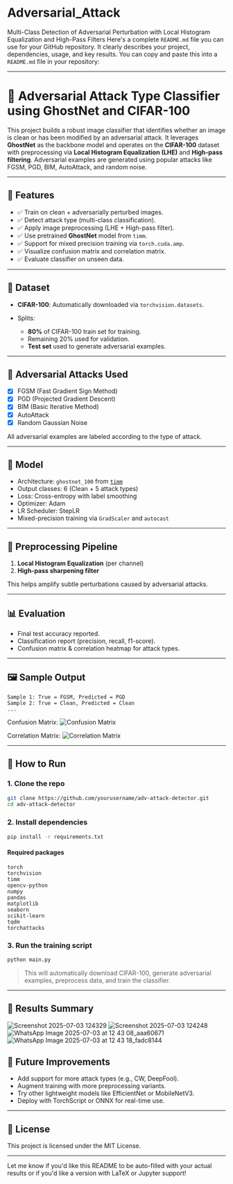 # Adversarial_Attack
Multi-Class Detection of Adversarial Perturbation with Local Histogram Equalization and High-Pass Filters
Here's a complete `README.md` file you can use for your GitHub repository. It clearly describes your project, dependencies, usage, and key results. You can copy and paste this into a `README.md` file in your repository:

---

# 🔐 Adversarial Attack Type Classifier using GhostNet and CIFAR-100

This project builds a robust image classifier that identifies whether an image is clean or has been modified by an adversarial attack. It leverages **GhostNet** as the backbone model and operates on the **CIFAR-100** dataset with preprocessing via **Local Histogram Equalization (LHE)** and **High-pass filtering**. Adversarial examples are generated using popular attacks like FGSM, PGD, BIM, AutoAttack, and random noise.

---

## 📌 Features

* ✅ Train on clean + adversarially perturbed images.
* ✅ Detect attack type (multi-class classification).
* ✅ Apply image preprocessing (LHE + High-pass filter).
* ✅ Use pretrained **GhostNet** model from `timm`.
* ✅ Support for mixed precision training via `torch.cuda.amp`.
* ✅ Visualize confusion matrix and correlation matrix.
* ✅ Evaluate classifier on unseen data.

---

## 📁 Dataset

* **CIFAR-100**: Automatically downloaded via `torchvision.datasets`.
* Splits:

  * **80%** of CIFAR-100 train set for training.
  * Remaining 20% used for validation.
  * **Test set** used to generate adversarial examples.

---

## 🧪 Adversarial Attacks Used

* [x] FGSM (Fast Gradient Sign Method)
* [x] PGD (Projected Gradient Descent)
* [x] BIM (Basic Iterative Method)
* [x] AutoAttack
* [x] Random Gaussian Noise

All adversarial examples are labeled according to the type of attack.

---

## 🧠 Model

* Architecture: `ghostnet_100` from [`timm`](https://github.com/rwightman/pytorch-image-models)
* Output classes: 6 (Clean + 5 attack types)
* Loss: Cross-entropy with label smoothing
* Optimizer: Adam
* LR Scheduler: StepLR
* Mixed-precision training via `GradScaler` and `autocast`

---

## 🔄 Preprocessing Pipeline

1. **Local Histogram Equalization** (per channel)
2. **High-pass sharpening filter**

This helps amplify subtle perturbations caused by adversarial attacks.

---

## 📊 Evaluation

* Final test accuracy reported.
* Classification report (precision, recall, f1-score).
* Confusion matrix & correlation heatmap for attack types.

---

## 🖼 Sample Output

```text
Sample 1: True = FGSM, Predicted = PGD  
Sample 2: True = Clean, Predicted = Clean  
...
```

Confusion Matrix:
![Confusion Matrix](./images/confusion_matrix.png)

Correlation Matrix:
![Correlation Matrix](./images/correlation_matrix.png)

---

## 🚀 How to Run

### 1. Clone the repo

```bash
git clone https://github.com/yourusername/adv-attack-detector.git
cd adv-attack-detector
```

### 2. Install dependencies

```bash
pip install -r requirements.txt
```

#### Required packages

```text
torch
torchvision
timm
opencv-python
numpy
pandas
matplotlib
seaborn
scikit-learn
tqdm
torchattacks
```

### 3. Run the training script

```bash
python main.py
```

> This will automatically download CIFAR-100, generate adversarial examples, preprocess data, and train the classifier.

---

## 📎 Results Summary

![Screenshot 2025-07-03 124329](https://github.com/user-attachments/assets/58aabbdf-5f6f-4ca5-b88c-63abf8fb87a8)
![Screenshot 2025-07-03 124248](https://github.com/user-attachments/assets/97356ad4-e017-4217-b71c-62dc3cc9aaa3)
![WhatsApp Image 2025-07-03 at 12 43 08_aaa60671](https://github.com/user-attachments/assets/820328bf-1f31-42fe-b8ce-a2a93c3232fc)
![WhatsApp Image 2025-07-03 at 12 43 18_fadc8144](https://github.com/user-attachments/assets/d1aa1a67-d97e-40a5-bd33-c724f8d2648f)





## 📌 Future Improvements

* Add support for more attack types (e.g., CW, DeepFool).
* Augment training with more preprocessing variants.
* Try other lightweight models like EfficientNet or MobileNetV3.
* Deploy with TorchScript or ONNX for real-time use.

---

## 📜 License

This project is licensed under the MIT License.

---

Let me know if you'd like this README to be auto-filled with your actual results or if you'd like a version with LaTeX or Jupyter support!

